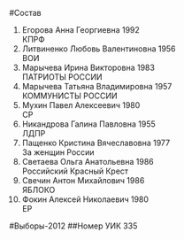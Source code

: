 #Состав
1. Егорова Анна Георгиевна 1992   
    КПРФ
2. Литвиненко Любовь Валентиновна 1956   
    ВОИ
3. Марычева Ирина Викторовна 1983   
    ПАТРИОТЫ РОССИИ
4. Марычева Татьяна Владимировна 1957   
    КОММУНИСТЫ РОССИИ
5. Мухин Павел Алексеевич 1980   
    СР
6. Никандрова Галина Павловна 1955   
    ЛДПР
7. Пащенко Кристина Вячеславовна 1977   
    За женщин России
8. Светаева Ольга Анатольевна 1986   
    Российский Красный Крест
9. Свечин Антон Михайлович 1986   
    ЯБЛОКО
10. Фокин Алексей Николаевич 1980   
    ЕР

#Выборы-2012
##Номер УИК
335